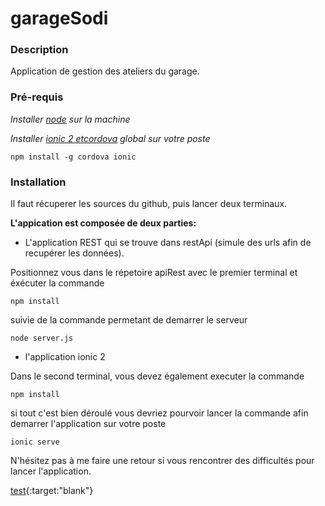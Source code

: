 # garageSodi

### Description
Application de gestion des ateliers du garage.


### Pré-requis
_Installer [node](https://nodejs.org/en/) sur la machine_

_Installer [ionic 2 etcordova](https://ionicframework.com/en) global sur votre poste_

```
npm install -g cordova ionic
```

### Installation
Il faut récuperer les sources du github, puis lancer deux terminaux.

**L'appication est composée de deux parties:**

- L'application REST qui se trouve dans restApi (simule des urls afin de recupérer les données).

Positionnez vous dans le répetoire apiRest avec le premier terminal et éxécuter la commande 

```
npm install
```

suivie de la commande permetant de demarrer le serveur

```
node server.js
```

 - l'application ionic 2
 
Dans le second terminal, vous devez également executer la commande 

```
npm install 
```
si tout c'est bien déroulé vous devriez pourvoir lancer la commande afin demarrer l'application sur votre poste

``` 
ionic serve
```

N'hésitez pas à me faire une retour si vous rencontrer des difficultés pour lancer l'application.

[test]("www.google.fr"){:target:"blank"}
